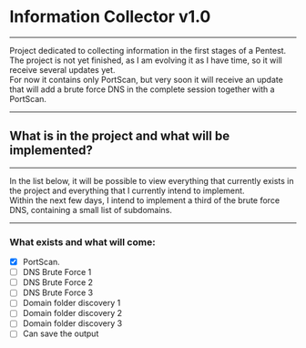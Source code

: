 # Information Collector v1.0

***

<p>
Project dedicated to collecting information in the first stages of a Pentest.<br />
The project is not yet finished, as I am evolving it as I have time, so it will receive several updates yet.<br />
For now it contains only PortScan, but very soon it will receive an update that will add a brute force DNS in the complete session together with a PortScan.
</p>

---

## What is in the project and what will be implemented?

***

<p>
In the list below, it will be possible to view everything that currently exists in the project and everything that I currently intend to implement.<br />
Within the next few days, I intend to implement a third of the brute force DNS, containing a small list of subdomains.<br />
</p>

---

### What exists and what will come:

 - [x] PortScan.<br />
 - [ ] DNS Brute Force 1<br />
 - [ ] DNS Brute Force 2<br />
 - [ ] DNS Brute Force 3<br />
 - [ ] Domain folder discovery 1<br />
 - [ ] Domain folder discovery 2<br />
 - [ ] Domain folder discovery 3<br />
 - [ ] Can save the output<br />
